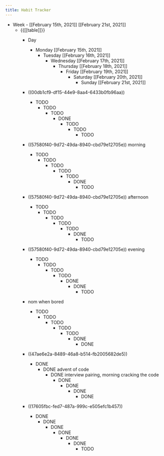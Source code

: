 ```yaml
---
title: Habit Tracker
---
```


- Week - [[February 15th, 2021]] [[February 21st, 2021]]
	 - {{[[table]]}}
		 - Day
			 - Monday [[February 15th, 2021]]
				 - Tuesday [[February 16th, 2021]]
					 - Wednesday [[February 17th, 2021]]
						 - Thursday [[February 18th, 2021]]
							 - Friday [[February 19th, 2021]]
								 - Saturday [[February 20th, 2021]]
									 - Sunday [[February 21st, 2021]]

		 - ((00db1cf9-df15-44e9-8aa4-6433b0fb96aa))
			 - TODO 
				 - TODO 
					 - TODO
						 - DONE
							 - TODO 
								 - TODO 
									 - TODO 

		 - ((57580f40-9d72-49da-8940-cbd79e12705e)) morning
			 - TODO 
				 - TODO 
					 - TODO 
						 - TODO 
							 - TODO
								 - DONE
									 - TODO

		 - ((57580f40-9d72-49da-8940-cbd79e12705e)) afternoon
			 - TODO 
				 - TODO 
					 - TODO
						 - TODO
							 - TODO 
								 - DONE 
									 - TODO 

		 - ((57580f40-9d72-49da-8940-cbd79e12705e)) evening
			 - TODO 
				 - TODO 
					 - TODO
						 - TODO
							 - DONE 
								 - DONE 
									 - TODO 

		 - nom when bored
			 - TODO 
				 - TODO 
					 - TODO
						 - TODO
							 - TODO 
								 - DONE 
									 - DONE 

		 - ((47ae6e2a-8489-46a8-b514-fb2005682de5))
			 - DONE 
				 - DONE advent of code
					 - DONE interview pairing, morning cracking the code
						 - DONE 
							 - DONE 
								 - DONE 
									 - DONE 

		 - ((17605fbc-fed7-487a-999c-e505efc1b457))
			 - DONE 
				 - DONE 
					 - DONE 
						 - DONE 
							 - DONE 
								 - DONE 
									 - TODO 

